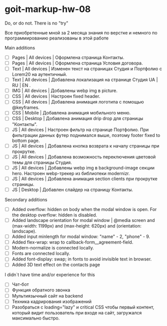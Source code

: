 # goit-markup-hw-08

Do, or do not. There is no "try"

Все приобретенные мной за 2 месяца знания по
верстке и немного по программированию реализованы в этой работе

Main additions

- [ ] Pages | All devices | Оформлена страница Контакты.
- [ ] Pages | All devices | Оформлена страница Условия договора.
- [ ] Text | All devices | Изменен текст на страницах Студия и Портфолио с
      Lorem20 на аутентичный.
- [ ] Text | All devices | Добавлена локализация на странице Студия UA | RU | EN
      .
- [ ] IMG | All devices | Добавлены webp img в picture.
- [ ] CSS | All devices | Настроен fixed header.
- [ ] CSS | All devices | Добавлена анимация логотипа с помощью @keyframes.
- [ ] CSS | Mobile | Добавлена анимация мобильного меню.
- [ ] CSS | Desktop | Добавлена анимация drip drop для страницы "Контакты".
- [ ] JS | All devices | Настроен фильтр на странице Портфолио. При фильтрации
      данных футер поднимался выше, поэтому footer fixed to bottom page.
- [ ] JS | All devices | Добавлена кнопка возврата к началу страницы при
      прокрутке.
- [ ] JS | All devices | Добавлена возможность переключения цветовой темы для
      страницы Студия.
- [ ] JS | All devices | Добавлены webp img в background-image секции hero. Настроен webp-трекер из библиотеки modernizr.
- [ ] JS | All devices | Добавлена анимация section clients при прокрутке страницы.
- [ ] JS | Desktop | Добавлен слайдер на страницу Контакты.

Secondary additions

- [ ] Added overflow: hidden on body when the modal window is open. For the
      desktop overflow: hidden is disabled.
- [ ] Added landscape orientation for modal window | @media screen and
      (max-width: 1199px) and (max-height: 620px) and (orientation: landscape).
- [ ] Added input minlength for modal window: "name" - 2, "phone" - 9.
- [ ] Added flex-wrap: wrap to callback-form\_\_agreement-field.
- [ ] Modern-normalize is connected locally.
- [ ] Fonts are connected locally.
- [ ] Added font-display: swap; in fonts to avoid invisible text in browser.
- [ ] Added 3D text effect on the contacts page

I didn`t have time and/or experience for this

- [ ] Чат-бот
- [ ] Функция обратного звонка
- [ ] Мультиязычный сайт на backend
- [ ] Техника кадрирования изображений
- [ ] Разобраться с loading="lazy" и critical CSS чтобы первый контент, который видит пользователь при входе на сайт, загружался максимально быстро.
